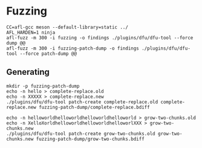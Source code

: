 Fuzzing
=======

    CC=afl-gcc meson --default-library=static ../
    AFL_HARDEN=1 ninja
    afl-fuzz -m 300 -i fuzzing -o findings ./plugins/dfu/dfu-tool --force dump @@
    afl-fuzz -m 300 -i fuzzing-patch-dump -o findings ./plugins/dfu/dfu-tool --force patch-dump @@

Generating
----------

    mkdir -p fuzzing-patch-dump
    echo -n hello > complete-replace.old
    echo -n XXXXX > complete-replace.new
    ./plugins/dfu/dfu-tool patch-create complete-replace.old complete-replace.new fuzzing-patch-dump/complete-replace.bdiff

    echo -n helloworldhelloworldhelloworldhelloworld > grow-two-chunks.old
    echo -n XelloXorldhelloworldhelloworldhelloworlXXX > grow-two-chunks.new
    ./plugins/dfu/dfu-tool patch-create grow-two-chunks.old grow-two-chunks.new fuzzing-patch-dump/grow-two-chunks.bdiff
